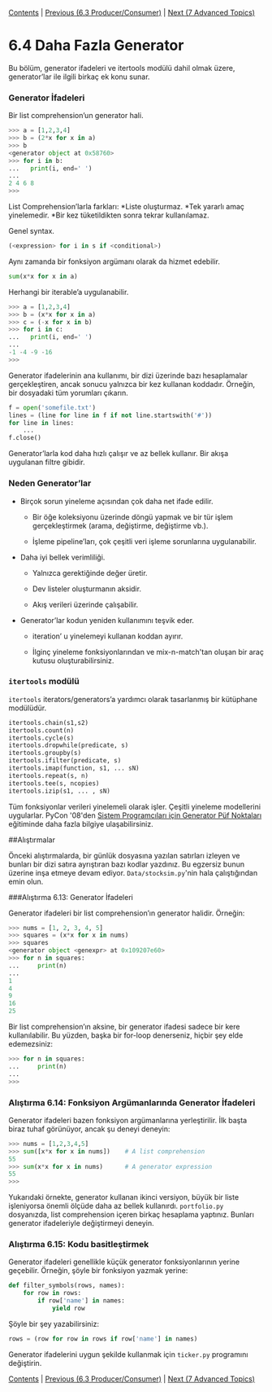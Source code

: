[Contents](../Contents.md) \| [Previous (6.3 Producer/Consumer)](03_Producers_consumers.md) \| [Next (7 Advanced Topics)](../07_Advanced_Topics/00_Overview.md)

# 6.4 Daha Fazla Generator

Bu bölüm, generator ifadeleri ve itertools modülü dahil olmak üzere, generator’lar ile ilgili birkaç ek konu sunar.

### Generator İfadeleri

Bir list comprehension’un generator hali.

```python
>>> a = [1,2,3,4]
>>> b = (2*x for x in a)
>>> b
<generator object at 0x58760>
>>> for i in b:
...   print(i, end=' ')
...
2 4 6 8
>>>
```

List Comprehension’larla farkları:
*Liste oluşturmaz.
*Tek yararlı amaç yinelemedir.
*Bir kez tüketildikten sonra tekrar kullanılamaz.

Genel syntax.

```python
(<expression> for i in s if <conditional>)
```

Aynı zamanda bir fonksiyon argümanı olarak da hizmet edebilir.

```python
sum(x*x for x in a)
```

Herhangi bir iterable’a uygulanabilir.

```python
>>> a = [1,2,3,4]
>>> b = (x*x for x in a)
>>> c = (-x for x in b)
>>> for i in c:
...   print(i, end=' ')
...
-1 -4 -9 -16
>>>
```

Generator ifadelerinin ana kullanımı, bir dizi üzerinde bazı hesaplamalar gerçekleştiren, ancak sonucu yalnızca bir kez kullanan koddadır. Örneğin, bir dosyadaki tüm yorumları çıkarın.

```python
f = open('somefile.txt')
lines = (line for line in f if not line.startswith('#'))
for line in lines:
    ...
f.close()
```

Generator’larla kod daha hızlı çalışır ve az bellek kullanır. Bir akışa uygulanan filtre gibidir.

### Neden Generator’lar

* Birçok sorun yineleme açısından çok daha net ifade edilir.

  * Bir öğe koleksiyonu üzerinde döngü yapmak ve bir tür işlem gerçekleştirmek (arama, değiştirme, değiştirme vb.).
  
  * İşleme pipeline’ları, çok çeşitli veri işleme sorunlarına uygulanabilir.
  
* Daha iyi bellek verimliliği.

  * Yalnızca gerektiğinde değer üretir.
  
  * Dev listeler oluşturmanın aksidir.
  
  * Akış verileri üzerinde çalışabilir.
  
* Generator’lar kodun yeniden kullanımını teşvik eder.

  * iteration’ u yinelemeyi kullanan koddan ayırır.
  
  * İlginç yineleme fonksiyonlarından ve mix-n-match'tan oluşan bir araç kutusu oluşturabilirsiniz.

### `itertools` modülü

`itertools` iterators/generators’a yardımcı olarak tasarlanmış bir kütüphane modülüdür. 

```python
itertools.chain(s1,s2)
itertools.count(n)
itertools.cycle(s)
itertools.dropwhile(predicate, s)
itertools.groupby(s)
itertools.ifilter(predicate, s)
itertools.imap(function, s1, ... sN)
itertools.repeat(s, n)
itertools.tee(s, ncopies)
itertools.izip(s1, ... , sN)
```

Tüm fonksiyonlar verileri yinelemeli olarak işler. Çeşitli yineleme modellerini uygularlar.
PyCon '08'den [Sistem Programcıları için Generator Püf Noktaları](http://www.dabeaz.com/generators/) eğitiminde daha fazla bilgiye ulaşabilirsiniz.

##Alıştırmalar

Önceki alıştırmalarda, bir günlük dosyasına yazılan satırları izleyen ve bunları bir dizi satıra ayrıştıran bazı kodlar yazdınız. Bu egzersiz bunun üzerine inşa etmeye devam ediyor. `Data/stocksim.py`'nin hala çalıştığından emin olun.

###Alıştırma 6.13: Generator İfadeleri

Generator ifadeleri bir list comprehension’ın generator halidir. Örneğin:

```python
>>> nums = [1, 2, 3, 4, 5]
>>> squares = (x*x for x in nums)
>>> squares
<generator object <genexpr> at 0x109207e60>
>>> for n in squares:
...     print(n)
...
1
4
9
16
25
```

Bir list comprehension’ın aksine, bir generator ifadesi sadece bir kere kullanılabilir. Bu yüzden, başka bir for-loop denerseniz, hiçbir şey elde edemezsiniz:

```python
>>> for n in squares:
...     print(n)
...
>>>
```

### Alıştırma 6.14: Fonksiyon Argümanlarında Generator İfadeleri 

Generator ifadeleri bazen fonksiyon argümanlarına yerleştirilir. İlk başta biraz tuhaf görünüyor, ancak şu deneyi deneyin:

```python
>>> nums = [1,2,3,4,5]
>>> sum([x*x for x in nums])    # A list comprehension
55
>>> sum(x*x for x in nums)      # A generator expression
55
>>>
```

Yukarıdaki örnekte, generator kullanan ikinci versiyon, büyük bir liste işleniyorsa önemli ölçüde daha az bellek kullanırdı.
`portfolio.py` dosyanızda,  list comprehension içeren birkaç hesaplama yaptınız. Bunları generator ifadeleriyle değiştirmeyi deneyin.
 
### Alıştırma 6.15: Kodu basitleştirmek

Generator ifadeleri genellikle küçük generator fonksiyonlarının yerine geçebilir. Örneğin, şöyle bir fonksiyon yazmak yerine:

```python
def filter_symbols(rows, names):
    for row in rows:
        if row['name'] in names:
            yield row
```

Şöyle bir şey yazabilirsiniz:

```python
rows = (row for row in rows if row['name'] in names)
```

Generator ifadelerini uygun şekilde kullanmak için `ticker.py` programını değiştirin.

[Contents](../Contents.md) \| [Previous (6.3 Producer/Consumer)](03_Producers_consumers.md) \| [Next (7 Advanced Topics)](../07_Advanced_Topics/00_Overview.md)

